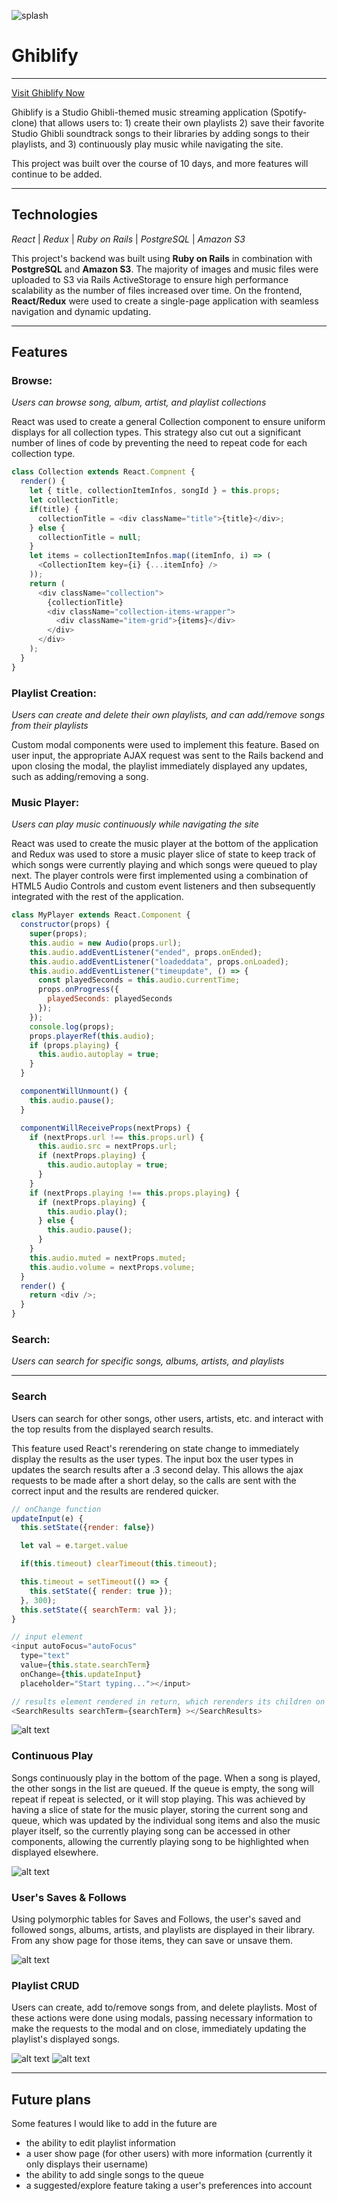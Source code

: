 ![splash](https://media.giphy.com/media/wKbSHPvnCIM2bYTdu3/source.gif)

# Ghiblify

---

[Visit Ghiblify Now](https://ghiblify.herokuapp.com)

Ghiblify is a Studio Ghibli-themed music streaming application (Spotify-clone) that allows users to: 1) create their own playlists 2) save their favorite Studio Ghibli soundtrack songs to their libraries by adding songs to their playlists, and 3) continuously play music while navigating the site.

This project was built over the course of 10 days, and more features will continue to be added.

---

## Technologies
*React* | *Redux* | *Ruby on Rails* | *PostgreSQL* | *Amazon S3* 

This project's backend was built using **Ruby on Rails** in combination with **PostgreSQL** and **Amazon S3**. The majority of images and music files were uploaded to S3 via Rails ActiveStorage to ensure high performance scalability as the number of files increased over time. On the frontend, **React/Redux** were used to create a single-page application with seamless navigation and dynamic updating.

---

## Features

### Browse: 
*Users can browse song, album, artist, and playlist collections*

React was used to create a general Collection component to ensure uniform displays for all collection types. This strategy also cut out a significant number of lines of code by preventing the need to repeat code for each collection type. 

```javascript
class Collection extends React.Compnent {
  render() {
    let { title, collectionItemInfos, songId } = this.props;
    let collectionTitle;
    if(title) {
      collectionTitle = <div className="title">{title}</div>;
    } else {
      collectionTitle = null;
    }
    let items = collectionItemInfos.map((itemInfo, i) => (
      <CollectionItem key={i} {...itemInfo} />
    ));
    return (
      <div className="collection">
        {collectionTitle}
        <div className="collection-items-wrapper">
          <div className="item-grid">{items}</div>
        </div>
      </div>
    );
  }
}
```

### Playlist Creation: 
*Users can create and delete their own playlists, and can add/remove songs from their playlists*

Custom modal components were used to implement this feature. Based on user input, the appropriate AJAX request was sent to the Rails backend and upon closing the modal, the playlist immediately displayed any updates, such as adding/removing a song. 

### Music Player: 
*Users can play music continuously while navigating the site*

React was used to create the music player at the bottom of the application and Redux was used to store a music player slice of state to keep track of which songs were currently playing and which songs were queued to play next. The player controls were first implemented using a combination of HTML5 Audio Controls and custom event listeners and then subsequently integrated with the rest of the application.

```javascript
class MyPlayer extends React.Component {
  constructor(props) {
    super(props);
    this.audio = new Audio(props.url);
    this.audio.addEventListener("ended", props.onEnded);
    this.audio.addEventListener("loadeddata", props.onLoaded);
    this.audio.addEventListener("timeupdate", () => {
      const playedSeconds = this.audio.currentTime;
      props.onProgress({
        playedSeconds: playedSeconds
      });
    });
    console.log(props);
    props.playerRef(this.audio);
    if (props.playing) {
      this.audio.autoplay = true;
    }
  }

  componentWillUnmount() {
    this.audio.pause();
  }

  componentWillReceiveProps(nextProps) {
    if (nextProps.url !== this.props.url) {
      this.audio.src = nextProps.url;
      if (nextProps.playing) {
        this.audio.autoplay = true;
      }
    }
    if (nextProps.playing !== this.props.playing) {
      if (nextProps.playing) {
        this.audio.play();
      } else {
        this.audio.pause();
      }
    }
    this.audio.muted = nextProps.muted;
    this.audio.volume = nextProps.volume;
  }
  render() {
    return <div />;
  }
}
```



### Search:
*Users can search for specific songs, albums, artists, and playlists*

---

### Search

Users can search for other songs, other users, artists, etc. and interact with the top results from the displayed search results.

This feature used React's rerendering on state change to immediately display the results as the user types. The input box the user types in updates the search results after a .3 second delay. This allows the ajax requests to be made after a short delay, so the calls are sent with the correct input and the results are rendered quicker.

```javascript
// onChange function
updateInput(e) {
  this.setState({render: false})

  let val = e.target.value

  if(this.timeout) clearTimeout(this.timeout);

  this.timeout = setTimeout(() => {
    this.setState({ render: true });
  }, 300);
  this.setState({ searchTerm: val });
}

// input element
<input autoFocus="autoFocus"
  type="text"
  value={this.state.searchTerm}
  onChange={this.updateInput}
  placeholder="Start typing..."></input>

// results element rendered in return, which rerenders its children on change of searchTerm
<SearchResults searchTerm={searchTerm} ></SearchResults>
```

![alt text](http://g.recordit.co/04xYCJAxV4.gif)

### Continuous Play

Songs continuously play in the bottom of the page. When a song is played, the other songs in the list are queued. If the queue is empty, the song will repeat if repeat is selected, or it will stop playing. This was achieved by having a slice of state for the music player, storing the current song and queue, which was updated by the individual song items and also the music player itself, so the currently playing song can be accessed in other components, allowing the currently playing song to be highlighted when displayed elsewhere.

![alt text](https://github.com/amanpriya-k/spookify/blob/master/play.png)

### User's Saves & Follows

Using polymorphic tables for Saves and Follows, the user's saved and followed songs, albums, artists, and playlists are displayed in their library. From any show page for those items, they can save or unsave them.

![alt text](https://github.com/amanpriya-k/spookify/blob/master/library-songs.png)

### Playlist CRUD

Users can create, add to/remove songs from, and delete playlists. Most of these actions were done using modals, passing necessary information to make the requests to the modal and on close, immediately updating the playlist's displayed songs.

![alt text](https://github.com/amanpriya-k/spookify/blob/master/create-playlist.png)
![alt text](http://g.recordit.co/SzcvyMMzG8.gif)

---

## Future plans

Some features I would like to add in the future are

- the ability to edit playlist information
- a user show page (for other users) with more information (currently it only displays their username)
- the ability to add single songs to the queue
- a suggested/explore feature taking a user's preferences into account
